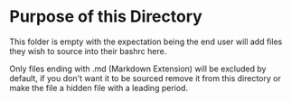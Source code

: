 # Purpose of this Directory
This folder is empty with the expectation being the end user will add files they
wish to source into their bashrc here.

Only files ending with .md (Markdown Extension) will be excluded by default, if
you don't want it to be sourced remove it from this directory or make the file
a hidden file with a leading period.
